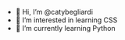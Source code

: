 - 👋 Hi, I’m @catybegliardi
- 👀 I’m interested in learning CSS
- 🌱 I’m currently learning Python

<!---
catybegliardi/catybegliardi is a ✨ special ✨ repository because its `README.md` (this file) appears on your GitHub profile.
You can click the Preview link to take a look at your changes.
--->
